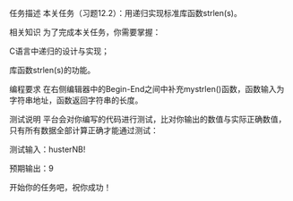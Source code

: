 任务描述
本关任务（习题12.2）：用递归实现标准库函数strlen(s)。

相关知识
为了完成本关任务，你需要掌握：

C语言中递归的设计与实现；

库函数strlen(s)的功能。

编程要求
在右侧编辑器中的Begin-End之间中补充mystrlen()函数，函数输入为字符串地址，函数返回字符串的长度。

测试说明
平台会对你编写的代码进行测试，比对你输出的数值与实际正确数值，只有所有数据全部计算正确才能通过测试：

测试输入：husterNB!

预期输出：9

开始你的任务吧，祝你成功！